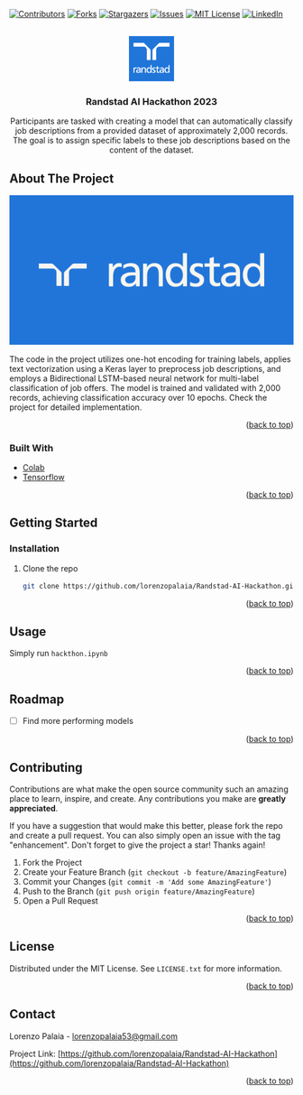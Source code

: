 <a name="readme-top"></a>

<!-- PROJECT SHIELDS -->
<!--
*** I'm using markdown "reference style" links for readability.
*** Reference links are enclosed in brackets [ ] instead of parentheses ( ).
*** See the bottom of this document for the declaration of the reference variables
*** for contributors-url, forks-url, etc. This is an optional, concise syntax you may use.
*** https://www.markdownguide.org/basic-syntax/#reference-style-links
-->

[![Contributors][contributors-shield]][contributors-url]
[![Forks][forks-shield]][forks-url]
[![Stargazers][stars-shield]][stars-url]
[![Issues][issues-shield]][issues-url]
[![MIT License][license-shield]][license-url]
[![LinkedIn][linkedin-shield]][linkedin-url]

<!-- PROJECT LOGO -->
<br />
<div align="center">
  <a href="https://github.com/lorenzopalaia/Randstad-AI-Hackathon">
    <img src="repo_assets/logo.png" alt="Logo" width="80" height="80">
  </a>

<h3 align="center"><Code.Your.Future> Randstad AI Hackathon 2023</h3>

  <p align="center">
    Participants are tasked with creating a model that can automatically classify job descriptions from a provided dataset of approximately 2,000 records. The goal is to assign specific labels to these job descriptions based on the content of the dataset.
  </p>
</div>

<!-- TABLE OF CONTENTS -->
<!--
<details>
  <summary>Table of Contents</summary>
  <ol>
    <li>
      <a href="#about-the-project">About The Project</a>
      <ul>
        <li><a href="#built-with">Built With</a></li>
      </ul>
    </li>
    <li>
      <a href="#getting-started">Getting Started</a>
      <ul>
        <li><a href="#prerequisites">Prerequisites</a></li>
        <li><a href="#installation">Installation</a></li>
      </ul>
    </li>
    <li><a href="#usage">Usage</a></li>
    <li><a href="#roadmap">Roadmap</a></li>
    <li><a href="#contributing">Contributing</a></li>
    <li><a href="#license">License</a></li>
    <li><a href="#contact">Contact</a></li>
    <li><a href="#acknowledgments">Acknowledgments</a></li>
  </ol>
</details>
-->

<!-- ABOUT THE PROJECT -->

## About The Project

[![Product Name Preview][product-preview]](https://example.com)

The code in the project utilizes one-hot encoding for training labels, applies text vectorization using a Keras layer to preprocess job descriptions, and employs a Bidirectional LSTM-based neural network for multi-label classification of job offers. The model is trained and validated with 2,000 records, achieving classification accuracy over 10 epochs. Check the project for detailed implementation.

<p align="right">(<a href="#readme-top">back to top</a>)</p>

### Built With

<!--
* [![Next][Next.js]][Next-url]
* [![React][React.js]][React-url]
* [![Vue][Vue.js]][Vue-url]
* [![Angular][Angular.io]][Angular-url]
* [![Svelte][Svelte.dev]][Svelte-url]
* [![Laravel][Laravel.com]][Laravel-url]
* [![Bootstrap][Bootstrap.com]][Bootstrap-url]
* [![JQuery][JQuery.com]][JQuery-url]
-->

* [Colab](https://colab.research.google.com/)
* [Tensorflow](https://www.tensorflow.org/)

<p align="right">(<a href="#readme-top">back to top</a>)</p>

<!-- GETTING STARTED -->

## Getting Started

### Installation

1. Clone the repo
   ```sh
   git clone https://github.com/lorenzopalaia/Randstad-AI-Hackathon.git
   ```

<p align="right">(<a href="#readme-top">back to top</a>)</p>

<!-- USAGE EXAMPLES -->

## Usage

Simply run ```hackthon.ipynb```

<p align="right">(<a href="#readme-top">back to top</a>)</p>

<!-- ROADMAP -->

## Roadmap

- [ ] Find more performing models

<p align="right">(<a href="#readme-top">back to top</a>)</p>

<!-- CONTRIBUTING -->

## Contributing

Contributions are what make the open source community such an amazing place to learn, inspire, and create. Any contributions you make are **greatly appreciated**.

If you have a suggestion that would make this better, please fork the repo and create a pull request. You can also simply open an issue with the tag "enhancement".
Don't forget to give the project a star! Thanks again!

1. Fork the Project
2. Create your Feature Branch (`git checkout -b feature/AmazingFeature`)
3. Commit your Changes (`git commit -m 'Add some AmazingFeature'`)
4. Push to the Branch (`git push origin feature/AmazingFeature`)
5. Open a Pull Request

<p align="right">(<a href="#readme-top">back to top</a>)</p>

<!-- LICENSE -->

## License

Distributed under the MIT License. See `LICENSE.txt` for more information.

<p align="right">(<a href="#readme-top">back to top</a>)</p>

<!-- CONTACT -->

## Contact

Lorenzo Palaia <!-- - [@twitter_handle](https://twitter.com/twitter_handle)--> - lorenzopalaia53@gmail.com

Project Link: [https://github.com/lorenzopalaia/Randstad-AI-Hackathon](https://github.com/lorenzopalaia/Randstad-AI-Hackathon)

<p align="right">(<a href="#readme-top">back to top</a>)</p>

<!-- ACKNOWLEDGMENTS -->
<!--
## Acknowledgments

- []()
- []()
- []()

<p align="right">(<a href="#readme-top">back to top</a>)</p>
-->

<!-- MARKDOWN LINKS & IMAGES -->
<!-- https://www.markdownguide.org/basic-syntax/#reference-style-links -->

[contributors-shield]: https://img.shields.io/github/contributors/lorenzopalaia/Randstad-AI-Hackathon.svg?style=for-the-badge
[contributors-url]: https://github.com/lorenzopalaia/Randstad-AI-Hackathon/graphs/contributors
[forks-shield]: https://img.shields.io/github/forks/lorenzopalaia/Randstad-AI-Hackathon.svg?style=for-the-badge
[forks-url]: https://github.com/lorenzopalaia/Randstad-AI-Hackathon/network/members
[stars-shield]: https://img.shields.io/github/stars/lorenzopalaia/Randstad-AI-Hackathon.svg?style=for-the-badge
[stars-url]: https://github.com/lorenzopalaia/Randstad-AI-Hackathon/stargazers
[issues-shield]: https://img.shields.io/github/issues/lorenzopalaia/Randstad-AI-Hackathon.svg?style=for-the-badge
[issues-url]: https://github.com/lorenzopalaia/Randstad-AI-Hackathon/issues
[license-shield]: https://img.shields.io/github/license/lorenzopalaia/Randstad-AI-Hackathon.svg?style=for-the-badge
[license-url]: https://github.com/lorenzopalaia/Randstad-AI-Hackathon/blob/master/LICENSE.txt
[linkedin-shield]: https://img.shields.io/badge/-LinkedIn-black.svg?style=for-the-badge&logo=linkedin&colorB=555
[linkedin-url]: https://linkedin.com/in/lorenzopalaia
[product-preview]: repo_assets/preview.png
[Next.js]: https://img.shields.io/badge/next.js-000000?style=for-the-badge&logo=nextdotjs&logoColor=white
[Next-url]: https://nextjs.org/
[React.js]: https://img.shields.io/badge/React-20232A?style=for-the-badge&logo=react&logoColor=61DAFB
[React-url]: https://reactjs.org/
[Vue.js]: https://img.shields.io/badge/Vue.js-35495E?style=for-the-badge&logo=vuedotjs&logoColor=4FC08D
[Vue-url]: https://vuejs.org/
[Angular.io]: https://img.shields.io/badge/Angular-DD0031?style=for-the-badge&logo=angular&logoColor=white
[Angular-url]: https://angular.io/
[Svelte.dev]: https://img.shields.io/badge/Svelte-4A4A55?style=for-the-badge&logo=svelte&logoColor=FF3E00
[Svelte-url]: https://svelte.dev/
[Laravel.com]: https://img.shields.io/badge/Laravel-FF2D20?style=for-the-badge&logo=laravel&logoColor=white
[Laravel-url]: https://laravel.com
[Bootstrap.com]: https://img.shields.io/badge/Bootstrap-563D7C?style=for-the-badge&logo=bootstrap&logoColor=white
[Bootstrap-url]: https://getbootstrap.com
[JQuery.com]: https://img.shields.io/badge/jQuery-0769AD?style=for-the-badge&logo=jquery&logoColor=white
[JQuery-url]: https://jquery.com
